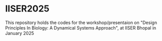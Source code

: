# IISER2025
This repository holds the codes for the workshop/presentaion on "Design Principles In Biology: A Dynamical Systems Approach", at IISER Bhopal in January 2025
